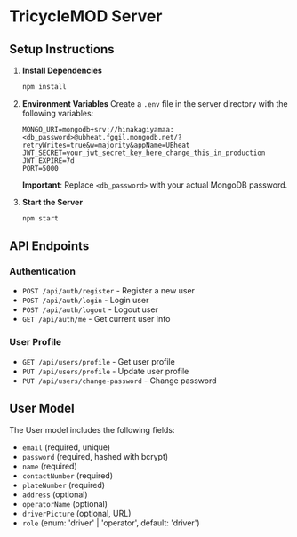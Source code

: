 # TricycleMOD Server

## Setup Instructions

1. **Install Dependencies**
   ```bash
   npm install
   ```

2. **Environment Variables**
   Create a `.env` file in the server directory with the following variables:
   
   ```env
   MONGO_URI=mongodb+srv://hinakagiyamaa:<db_password>@ubheat.fgqil.mongodb.net/?retryWrites=true&w=majority&appName=UBheat
   JWT_SECRET=your_jwt_secret_key_here_change_this_in_production
   JWT_EXPIRE=7d
   PORT=5000
   ```

   **Important**: Replace `<db_password>` with your actual MongoDB password.

3. **Start the Server**
   ```bash
   npm start
   ```

## API Endpoints

### Authentication
- `POST /api/auth/register` - Register a new user
- `POST /api/auth/login` - Login user
- `POST /api/auth/logout` - Logout user
- `GET /api/auth/me` - Get current user info

### User Profile
- `GET /api/users/profile` - Get user profile
- `PUT /api/users/profile` - Update user profile
- `PUT /api/users/change-password` - Change password

## User Model

The User model includes the following fields:
- `email` (required, unique)
- `password` (required, hashed with bcrypt)
- `name` (required)
- `contactNumber` (required)
- `plateNumber` (required)
- `address` (optional)
- `operatorName` (optional)
- `driverPicture` (optional, URL)
- `role` (enum: 'driver' | 'operator', default: 'driver')

